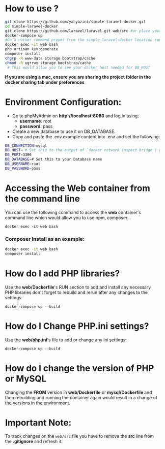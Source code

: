 # How to use ?

```bash
git clone https://github.com/yahyazini/simple-laravel-docker.git
cd simple-laravel-docker
git clone https://github.com/laravel/laravel.git web/src #or place your laravel app inside web/src
docker-compose up
#On a nother command propmt from the simple-laravel-docker location run:
docker exec -it web bash
php artisan key:generate
composer install
chgrp -R www-data storage bootstrap/cache
chmod -R ug+rwx storage bootstrap/cache
 # This would allow you to see your docker host needed for DB_HOST
```
**If you are using a mac, ensure you are sharing the project folder in the docker sharing  tab under preferences**

# Environment Configuration:
* Go to phpMyAdmin on **http://localhost:8080** and log in using:
    * **username**: root
    * **password**: pass
* Create a new database to use it on DB_DATABASE.
* Copy and paste the .env.example content into .env and set the following:
```bash
DB_CONNECTION=mysql
DB_HOST= # Set this to the output of `docker network inspect bridge | grep Gateway`
DB_PORT=3306
DB_DATABASE=# Set this to your Database name
DB_USERNAME=root
DB_PASSWORD=pass
```

# Accessing the Web container from the command line
You can use the following command to access the **web** container's command line which would allow you to use npm, composer...

`docker exec -it web bash`
### Composer Install as an example:

```bash
docker exec -it web bash
composer install
```

# How do I add PHP libraries?
Use the **web/Dockerfile**'s RUN section to add and install any necessary PHP libraries
don't forget to rebuild and rerun after any changes to the settings:

`docker-compose up --build`

# How do I Change PHP.ini settings?
Use the **web/php.ini**'s file to add or change any ini settings:

`docker-compose up --build`

# How do I change the version of PHP or MySQL
Changing the **FROM** version in **web/Dockerfile** or **mysql/Dockerfile** and then rebuilding and running the container again would result in a change of the versions in the environment.

# Important Note:
To track changes on the `web/src` file you have to remove the **src** line from the **.gitignore** and refresh it.
